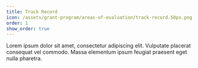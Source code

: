 ```yaml
---
title: Track Record
icon: /assets/grant-program/areas-of-evaluation/track-record.50px.png
order: 1
show_order: true
---
```

Lorem ipsum dolor sit amet, consectetur adipiscing elit. Vulputate placerat consequat vel commodo. Massa elementum ipsum feugiat praesent eget nulla pharetra. 